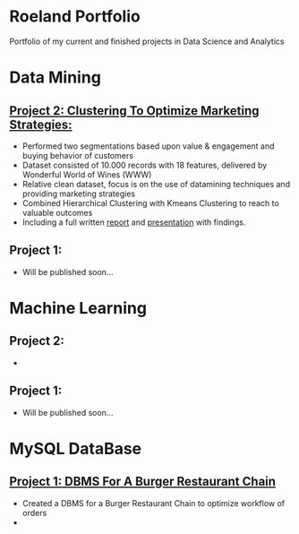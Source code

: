 # Roeland Portfolio
Portfolio of my current and finished projects in Data Science and Analytics

# Data Mining

## [Project 2: Clustering To Optimize Marketing Strategies:](https://github.com/roelrrr/Datamining---Wonderful-World-Of-Wines-Marketing-Strategies-)
* Performed two segmentations based upon value & engagement and buying behavior of customers
* Dataset consisted of 10.000 records with 18 features, delivered by Wonderful World of Wines (WWW)
* Relative clean dataset, focus is on the use of datamining techniques and providing marketing strategies
* Combined Hierarchical Clustering with Kmeans Clustering to reach to valuable outcomes
* Including a full written [report](https://github.com/roelrrr/Datamining---Wonderful-World-Of-Wines-Marketing-Strategies-/blob/main/Content/B01-WonderfulWinesoftheWorld.pdf) and [presentation](https://github.com/roelrrr/Datamining---Wonderful-World-Of-Wines-Marketing-Strategies-/blob/main/Content/Final_Presentation.pptx) with findings.

## Project 1: 
* Will be published soon...

# Machine Learning

## Project 2: 
* 

## Project 1:
* Will be published soon...

# MySQL DataBase 

## [Project 1: DBMS For A Burger Restaurant Chain](https://github.com/roelrrr/DatabaseSystem-For-A-Burger-Restaurant-Chain) 
* Created a DBMS for a Burger Restaurant Chain to optimize workflow of orders
* 

